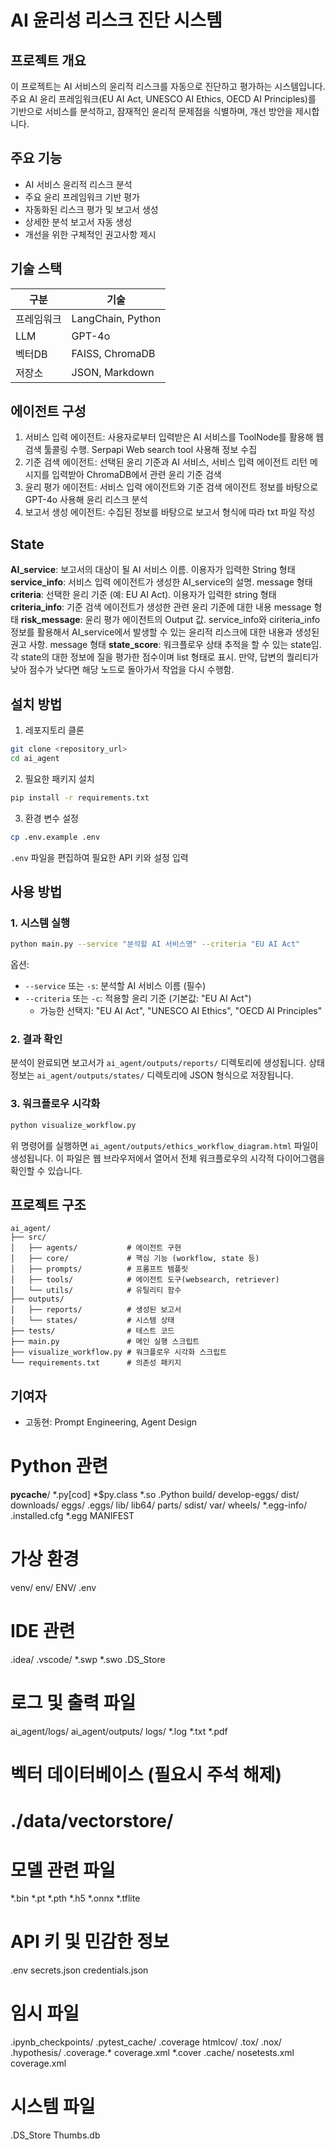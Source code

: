 # AI 윤리성 리스크 진단 시스템

## 프로젝트 개요
이 프로젝트는 AI 서비스의 윤리적 리스크를 자동으로 진단하고 평가하는 시스템입니다. 주요 AI 윤리 프레임워크(EU AI Act, UNESCO AI Ethics, OECD AI Principles)를 기반으로 서비스를 분석하고, 잠재적인 윤리적 문제점을 식별하며, 개선 방안을 제시합니다.

## 주요 기능
- AI 서비스 윤리적 리스크 분석
- 주요 윤리 프레임워크 기반 평가
- 자동화된 리스크 평가 및 보고서 생성
- 상세한 분석 보고서 자동 생성
- 개선을 위한 구체적인 권고사항 제시

## 기술 스택
| 구분 | 기술 |
|------|------|
| 프레임워크 | LangChain, Python |
| LLM | GPT-4o |
| 벡터DB | FAISS, ChromaDB |
| 저장소 | JSON, Markdown |

## 에이전트 구성
1. 서비스 입력 에이전트: 사용자로부터 입력받은 AI 서비스를 ToolNode를 활용해 웹 검색 툴콜링 수행. Serpapi Web search tool 사용해 정보 수집
2. 기준 검색 에이전트: 선택된 윤리 기준과 AI 서비스, 서비스 입력 에이전트 리턴 메시지를 입력받아 ChromaDB에서 관련 윤리 기준 검색
3. 윤리 평가 에이전트: 서비스 입력 에이전트와 기준 검색 에이전트 정보를 바탕으로 GPT-4o 사용해 윤리 리스크 분석
4. 보고서 생성 에이전트: 수집된 정보를 바탕으로 보고서 형식에 따라 txt 파일 작성

## State
**AI_service**: 보고서의 대상이 될 AI 서비스 이름. 이용자가 입력한 String 형태
**service_info**: 서비스 입력 에이전트가 생성한 AI_service의 설명. message 형태
**criteria**: 선택한 윤리 기준 (예: EU AI Act). 이용자가 입력한 string 형태
**criteria_info**: 기준 검색 에이전트가 생성한 관련 윤리 기준에 대한 내용 message 형태
**risk_message**: 윤리 평가 에이전트의 Output 값. service_info와 ciriteria_info 정보를 활용해서 AI_service에서 발생할 수 있는 윤리적 리스크에 대한 내용과 생성된 권고 사항. message 형태
**state_score**: 워크플로우 상태 추적을 할 수 있는 state임. 각 state의 대한 정보에 질을 평가한 점수이며 list 형태로 표시. 만약, 답변의 퀄리티가 낮아 점수가 낮다면 해당 노드로 돌아가서 작업을 다시 수행함. 

## 설치 방법

1. 레포지토리 클론
```bash
git clone <repository_url>
cd ai_agent
```

2. 필요한 패키지 설치
```bash
pip install -r requirements.txt
```

3. 환경 변수 설정
```bash
cp .env.example .env
```
`.env` 파일을 편집하여 필요한 API 키와 설정 입력

## 사용 방법

### 1. 시스템 실행

```bash
python main.py --service "분석할 AI 서비스명" --criteria "EU AI Act"
```

옵션:
- `--service` 또는 `-s`: 분석할 AI 서비스 이름 (필수)
- `--criteria` 또는 `-c`: 적용할 윤리 기준 (기본값: "EU AI Act")
  - 가능한 선택지: "EU AI Act", "UNESCO AI Ethics", "OECD AI Principles"

### 2. 결과 확인

분석이 완료되면 보고서가 `ai_agent/outputs/reports/` 디렉토리에 생성됩니다.
상태 정보는 `ai_agent/outputs/states/` 디렉토리에 JSON 형식으로 저장됩니다.

### 3. 워크플로우 시각화

```bash
python visualize_workflow.py
```

위 명령어를 실행하면 `ai_agent/outputs/ethics_workflow_diagram.html` 파일이 생성됩니다.
이 파일은 웹 브라우저에서 열어서 전체 워크플로우의 시각적 다이어그램을 확인할 수 있습니다.

## 프로젝트 구조
```
ai_agent/
├── src/
│   ├── agents/           # 에이전트 구현
│   ├── core/             # 핵심 기능 (workflow, state 등)
│   ├── prompts/          # 프롬프트 템플릿
│   ├── tools/            # 에이전트 도구(websearch, retriever)
│   └── utils/            # 유틸리티 함수
├── outputs/
│   ├── reports/          # 생성된 보고서
│   └── states/           # 시스템 상태
├── tests/                # 테스트 코드
├── main.py               # 메인 실행 스크립트
├── visualize_workflow.py # 워크플로우 시각화 스크립트
└── requirements.txt      # 의존성 패키지
```

## 기여자
- 고동현: Prompt Engineering, Agent Design

# Python 관련
__pycache__/
*.py[cod]
*$py.class
*.so
.Python
build/
develop-eggs/
dist/
downloads/
eggs/
.eggs/
lib/
lib64/
parts/
sdist/
var/
wheels/
*.egg-info/
.installed.cfg
*.egg
MANIFEST

# 가상 환경
venv/
env/
ENV/
.env

# IDE 관련
.idea/
.vscode/
*.swp
*.swo
.DS_Store

# 로그 및 출력 파일
ai_agent/logs/
ai_agent/outputs/
logs/
*.log
*.txt
*.pdf

# 벡터 데이터베이스 (필요시 주석 해제)
# ./data/vectorstore/

# 모델 관련 파일
*.bin
*.pt
*.pth
*.h5
*.onnx
*.tflite

# API 키 및 민감한 정보
.env
secrets.json
credentials.json

# 임시 파일
.ipynb_checkpoints/
.pytest_cache/
.coverage
htmlcov/
.tox/
.nox/
.hypothesis/
.coverage.*
coverage.xml
*.cover
.cache/
nosetests.xml
coverage.xml

# 시스템 파일
.DS_Store
Thumbs.db